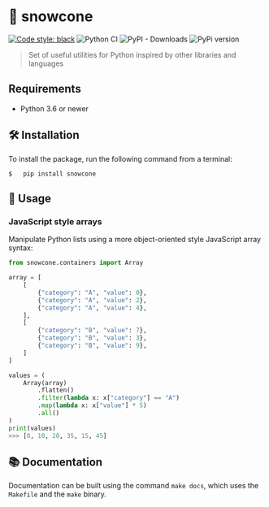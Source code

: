 # 🍧 snowcone
[![Code style: black](https://img.shields.io/badge/code%20style-black-000000.svg)](https://github.com/psf/black)
![Python CI](https://github.com/ismailuddin/snowcone/actions/workflows/ci.yml/badge.svg)
![PyPI - Downloads](https://img.shields.io/pypi/dm/snowcone)
![PyPi version](https://img.shields.io/pypi/v/snowcone)
> Set of useful utilities for Python inspired by other libraries and languages

## Requirements
- Python 3.6 or newer

## 🛠 Installation
To install the package, run the following command from a terminal:

```shell
$   pip install snowcone
```


## 🚀 Usage
### JavaScript style arrays
Manipulate Python lists using a more object-oriented style JavaScript array syntax:

```python
from snowcone.containers import Array

array = [
    [
        {"category": "A", "value": 0},
        {"category": "A", "value": 2},
        {"category": "A", "value": 4},
    ],
    [
        {"category": "B", "value": 7},
        {"category": "B", "value": 3},
        {"category": "B", "value": 9},
    ]
]

values = (
    Array(array)
        .flatten()
        .filter(lambda x: x["category"] == "A")
        .map(lambda x: x["value"] * 5)
        .all()
)
print(values)
>>> [0, 10, 20, 35, 15, 45]
```

## 📚 Documentation
Documentation can be built using the command `make docs`, which uses the `Makefile` and the `make` binary.
